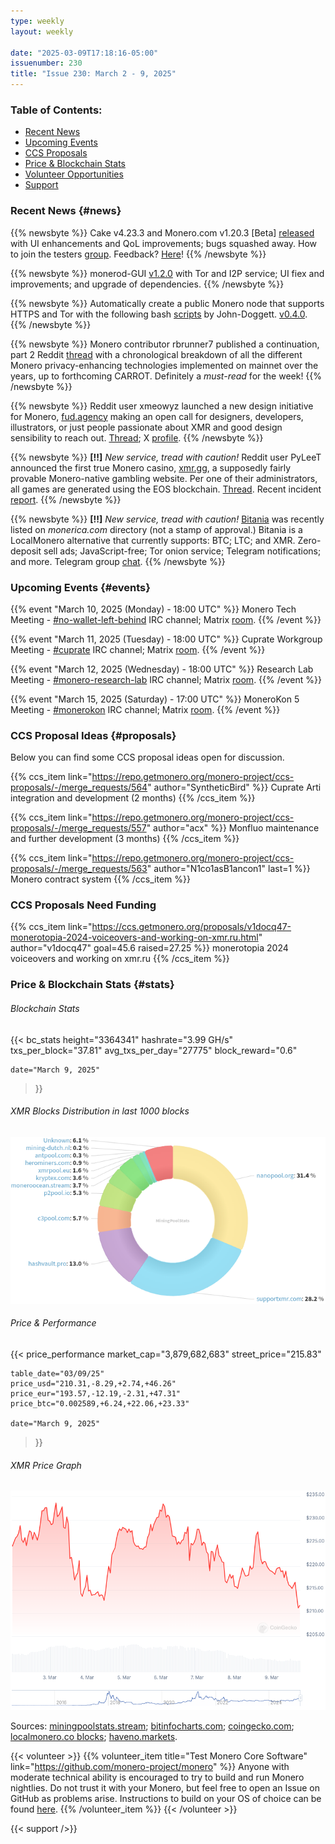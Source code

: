 ```yaml
---
type: weekly
layout: weekly

date: "2025-03-09T17:18:16-05:00"
issuenumber: 230
title: "Issue 230: March 2 - 9, 2025"
---
```


### Table of Contents:

- [Recent News](#news)
- [Upcoming Events](#events)
- [CCS Proposals](#proposals)
- [Price & Blockchain Stats](#stats)
- [Volunteer Opportunities](#volunteer)
- [Support](#support)

### Recent News {#news}

{{% newsbyte %}}
Cake v4.23.3 and Monero.com v1.20.3 [Beta] [released](https://github.com/cake-tech/cake_wallet/releases/tag/v4.23.3) with UI enhancements and QoL improvements; bugs squashed away. How to join the testers [group](https://forum.cakewallet.com/t/how-to-join-beta-testing/13). Feedback? [Here](https://forum.cakewallet.com/t/v4-23-0-beta-testing/87)!
{{% /newsbyte %}}

{{% newsbyte %}}
monerod-GUI [v1.2.0](https://github.com/everoddandeven/monerod-gui/releases/tag/v1.2.0-1) with Tor and I2P service; UI fiex and improvements; and upgrade of dependencies.
{{% /newsbyte %}}

{{% newsbyte %}}
Automatically create a public Monero node that supports HTTPS and Tor with the following bash [scripts](https://github.com/John-Doggett/Monerod-Node-Setup-Scripts) by John-Doggett. [v0.4.0](https://github.com/John-Doggett/Monerod-Node-Setup-Scripts/releases/tag/v0.4.0).
{{% /newsbyte %}}

{{% newsbyte %}}
Monero contributor rbrunner7 published a continuation, part 2 Reddit [thread](https://redlib.zaggy.nl/r/Monero/comments/1j745kf/more_vitamins_for_monero_with_carrot_part_2) with a chronological breakdown of all the different Monero privacy-enhancing technologies implemented on mainnet over the years, up to forthcoming CARROT. Definitely a *must-read* for the week!
{{% /newsbyte %}}

{{% newsbyte %}}
Reddit user xmeowyz launched a new design initiative for Monero, [fud.agency](https://fud.agency/) making an open call for designers, developers, illustrators, or just people passionate about XMR and good design sensibility to reach out. [Thread](https://redlib.zaggy.nl/r/Monero/comments/1j645cb/launching_a_new_design_initiative_for_monero/); X [profile](https://nitter.net/xmeowyz).
{{% /newsbyte %}}

{{% newsbyte %}}
**[!!]** *New service, tread with caution!* Reddit user PyLeeT announced the first true Monero casino, [xmr.gg](https://xmr.gg/), a supposedly fairly provable Monero-native gambling website. Per one of their administrators, all games are generated using the EOS blockchain. [Thread](https://redlib.zaggy.nl/r/Monero/comments/1j5oak0/we_could_never_find_a_true_monero_casino_so_we/). Recent incident [report](https://nitter.net/xmr_gg/status/1898745654991876464).
{{% /newsbyte %}}

{{% newsbyte %}}
**[!!]** *New service, tread with caution!* [Bitania](https://bitania.to) was recently listed on _monerica.com_ directory (not a stamp of approval.) Bitania is a LocalMonero alternative that currently supports: BTC; LTC; and XMR. Zero-deposit sell ads; JavaScript-free; Tor onion service; Telegram notifications; and more. Telegram group [chat](https://t.me/+S5b9NPNbZ4YwZDFh).
{{% /newsbyte %}}

### Upcoming Events {#events}

{{% event "March 10, 2025 (Monday) - 18:00 UTC" %}}
Monero Tech Meeting - [#no-wallet-left-behind](irc://irc.libera.chat/#no-wallet-left-behind) IRC channel; Matrix [room](https://matrix.to/#/#no-wallet-left-behind:monero.social).
{{% /event %}}

{{% event "March 11, 2025 (Tuesday) - 18:00 UTC" %}}
Cuprate Workgroup Meeting - [#cuprate](irc://irc.libera.chat/#cuprate) IRC channel; Matrix [room](https://matrix.to/#/#cuprate:monero.social).
{{% /event %}}

{{% event "March 12, 2025 (Wednesday) - 18:00 UTC" %}}
Research Lab Meeting - [#monero-research-lab](irc://irc.libera.chat/#monero-research-lab) IRC channel; Matrix [room](https://matrix.to/#/#monero-research-lab:monero.social).
{{% /event %}}

{{% event "March 15, 2025 (Saturday) - 17:00 UTC" %}}
MoneroKon 5 Meeting - [#monerokon](irc://irc.libera.chat/#monerokon) IRC channel; Matrix [room](https://matrix.to/#/#monerokon:matrix.org).
{{% /event %}}

### CCS Proposal Ideas {#proposals}

Below you can find some CCS proposal ideas open for discussion.

{{% ccs_item link="https://repo.getmonero.org/monero-project/ccs-proposals/-/merge_requests/564" author="SyntheticBird" %}}
Cuprate Arti integration and development (2 months)
{{% /ccs_item %}}

{{% ccs_item link="https://repo.getmonero.org/monero-project/ccs-proposals/-/merge_requests/557" author="acx" %}}
Monfluo maintenance and further development (3 months)
{{% /ccs_item %}}

{{% ccs_item link="https://repo.getmonero.org/monero-project/ccs-proposals/-/merge_requests/563" author="N1co1asB1ancon1" last=1 %}}
Monero contract system
{{% /ccs_item %}}

### CCS Proposals Need Funding

{{% ccs_item link="https://ccs.getmonero.org/proposals/v1docq47-monerotopia-2024-voiceovers-and-working-on-xmr.ru.html" author="v1docq47" goal=45.6 raised=27.25 %}}
monerotopia 2024 voiceovers and working on xmr.ru
{{% /ccs_item %}}

### Price & Blockchain Stats {#stats}

###### Blockchain Stats

{{< bc_stats
	height="3364341"
	hashrate="3.99 GH/s"
	txs_per_block="37.81"
	avg_txs_per_day="27775"
	block_reward="0.6"

	date="March 9, 2025"
>}}

###### XMR Blocks Distribution in last 1000 blocks

![Hashrate Pool Distribution Pie Chart](./hash.png)

###### Price & Performance

{{< price_performance
	market_cap="3,879,682,683"
	street_price="215.83"

	table_date="03/09/25"
	price_usd="210.31,-8.29,+2.74,+46.26"
	price_eur="193.57,-12.19,-2.31,+47.31"
	price_btc="0.002589,+6.24,+22.06,+23.33"

	date="March 9, 2025"
>}}

###### XMR Price Graph

![XMR Price Graph](./price.png)

Sources: [miningpoolstats.stream](https://miningpoolstats.stream/monero); [bitinfocharts.com](https://bitinfocharts.com/monero/); [coingecko.com](https://www.coingecko.com/en/coins/monero); [localmonero.co blocks](https://localmonero.co/blocks); [haveno.markets](https://haveno.markets/).

{{< volunteer >}}
{{% volunteer_item title="Test Monero Core Software" link="https://github.com/monero-project/monero" %}}
Anyone with moderate technical ability is encouraged to try to build and run Monero nightlies. Do not trust it with your Monero, but feel free to open an Issue on GitHub as problems arise. Instructions to build on your OS of choice can be found [here](https://github.com/monero-project/monero#compiling-monero-from-source). 
{{% /volunteer_item %}}
{{< /volunteer >}}

{{< support />}}

